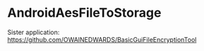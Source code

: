 # AndroidAesFileToStorage
Sister application: https://github.com/OWAINEDWARDS/BasicGuiFileEncryptionTool
